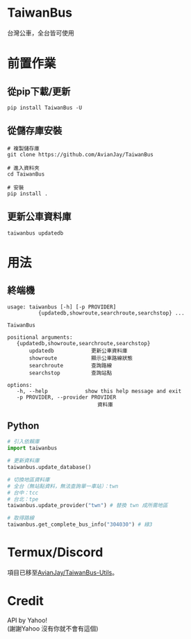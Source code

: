 # TaiwanBus
台灣公車，全台皆可使用
# 前置作業
## 從pip下載/更新
```shell
pip install TaiwanBus -U
```
## 從儲存庫安裝
```shell
# 複製儲存庫
git clone https://github.com/AvianJay/TaiwanBus

# 進入資料夾
cd TaiwanBus

# 安裝
pip install .
```
## 更新公車資料庫
```shell
taiwanbus updatedb
```
# 用法
## 終端機
```
usage: taiwanbus [-h] [-p PROVIDER]
          {updatedb,showroute,searchroute,searchstop} ...

TaiwanBus

positional arguments:
   {updatedb,showroute,searchroute,searchstop}
       updatedb            更新公車資料庫
       showroute           顯示公車路線狀態
       searchroute         查詢路線
       searchstop          查詢站點

options:
   -h, --help            show this help message and exit
   -p PROVIDER, --provider PROVIDER
                             資料庫
```
## Python
```python
# 引入依賴庫
import taiwanbus

# 更新資料庫
taiwanbus.update_database()

# 切換地區資料庫
# 全台（無站點資料，無法查詢單一車站）：twn
# 台中：tcc
# 台北：tpe
taiwanbus.update_provider("twn") # 替換 twn 成所需地區

# 取得路線
taiwanbus.get_complete_bus_info("304030") # 綠3
```
# Termux/Discord
項目已移至[AvianJay/TaiwanBus-Utils](https://github.com/AvianJay/TaiwanBus-Utils)。
# Credit
API by Yahoo!<br>
(謝謝Yahoo 沒有你就不會有這個)
